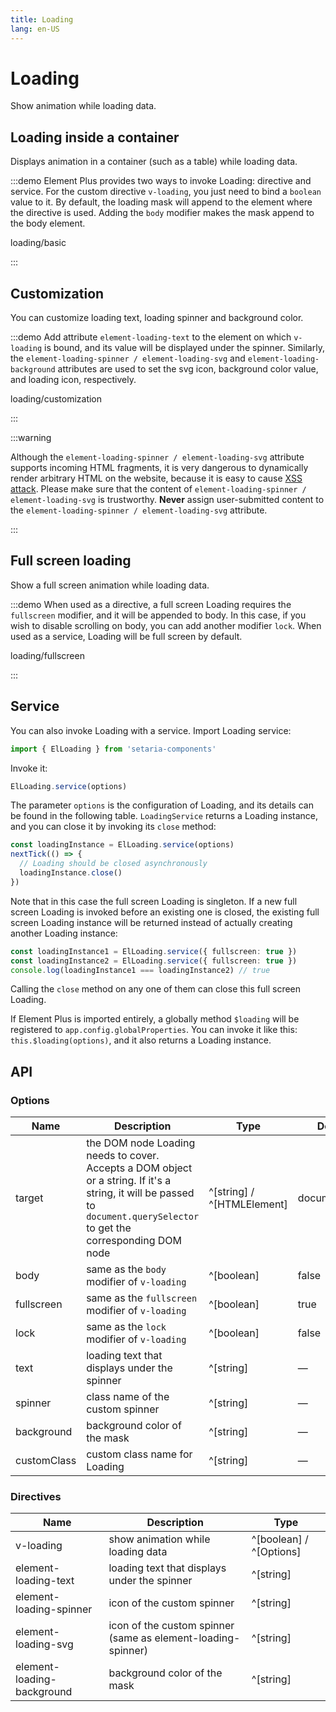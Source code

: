 ```yaml
---
title: Loading
lang: en-US
---
```


# Loading

Show animation while loading data.

## Loading inside a container

Displays animation in a container (such as a table) while loading data.

:::demo Element Plus provides two ways to invoke Loading: directive and service. For the custom directive `v-loading`, you just need to bind a `boolean` value to it. By default, the loading mask will append to the element where the directive is used. Adding the `body` modifier makes the mask append to the body element.

loading/basic

:::

## Customization

You can customize loading text, loading spinner and background color.

:::demo Add attribute `element-loading-text` to the element on which `v-loading` is bound, and its value will be displayed under the spinner. Similarly, the `element-loading-spinner / element-loading-svg` and `element-loading-background` attributes are used to set the svg icon, background color value, and loading icon, respectively.

loading/customization

:::

:::warning

Although the `element-loading-spinner / element-loading-svg` attribute supports incoming HTML fragments, it is very dangerous to dynamically render arbitrary HTML on the website, because it is easy to cause [XSS attack](https://en.wikipedia.org/wiki/Cross-site_scripting). Please make sure that the content of `element-loading-spinner / element-loading-svg` is trustworthy. **Never** assign user-submitted content to the `element-loading-spinner / element-loading-svg` attribute.

:::

## Full screen loading

Show a full screen animation while loading data.

:::demo When used as a directive, a full screen Loading requires the `fullscreen` modifier, and it will be appended to body. In this case, if you wish to disable scrolling on body, you can add another modifier `lock`. When used as a service, Loading will be full screen by default.

loading/fullscreen

:::

## Service

You can also invoke Loading with a service. Import Loading service:

```ts
import { ElLoading } from 'setaria-components'
```

Invoke it:

```ts
ElLoading.service(options)
```

The parameter `options` is the configuration of Loading, and its details can be found in the following table. `LoadingService` returns a Loading instance, and you can close it by invoking its `close` method:

```ts
const loadingInstance = ElLoading.service(options)
nextTick(() => {
  // Loading should be closed asynchronously
  loadingInstance.close()
})
```

Note that in this case the full screen Loading is singleton. If a new full screen Loading is invoked before an existing one is closed, the existing full screen Loading instance will be returned instead of actually creating another Loading instance:

```ts
const loadingInstance1 = ElLoading.service({ fullscreen: true })
const loadingInstance2 = ElLoading.service({ fullscreen: true })
console.log(loadingInstance1 === loadingInstance2) // true
```

Calling the `close` method on any one of them can close this full screen Loading.

If Element Plus is imported entirely, a globally method `$loading` will be registered to `app.config.globalProperties`. You can invoke it like this: `this.$loading(options)`, and it also returns a Loading instance.

## API

### Options

| Name        | Description                                                                                                                                                              | Type                       | Default       |
| ----------- | ------------------------------------------------------------------------------------------------------------------------------------------------------------------------ | -------------------------- | ------------- |
| target      | the DOM node Loading needs to cover. Accepts a DOM object or a string. If it's a string, it will be passed to `document.querySelector` to get the corresponding DOM node | ^[string] / ^[HTMLElement] | document.body |
| body        | same as the `body` modifier of `v-loading`                                                                                                                               | ^[boolean]                 | false         |
| fullscreen  | same as the `fullscreen` modifier of `v-loading`                                                                                                                         | ^[boolean]                 | true          |
| lock        | same as the `lock` modifier of `v-loading`                                                                                                                               | ^[boolean]                 | false         |
| text        | loading text that displays under the spinner                                                                                                                             | ^[string]                  | —             |
| spinner     | class name of the custom spinner                                                                                                                                         | ^[string]                  | —             |
| background  | background color of the mask                                                                                                                                             | ^[string]                  | —             |
| customClass | custom class name for Loading                                                                                                                                            | ^[string]                  | —             |

### Directives

| Name                       | Description                                                  | Type                    |
| -------------------------- | ------------------------------------------------------------ | ----------------------- |
| v-loading                  | show animation while loading data                            | ^[boolean] / ^[Options] |
| element-loading-text       | loading text that displays under the spinner                 | ^[string]               |
| element-loading-spinner    | icon of the custom spinner                                   | ^[string]               |
| element-loading-svg        | icon of the custom spinner (same as element-loading-spinner) | ^[string]               |
| element-loading-background | background color of the mask                                 | ^[string]               |
